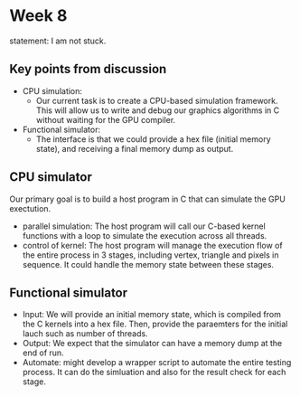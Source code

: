 # Week 8
statement: I am not stuck.
## Key points from discussion
- CPU simulation:
  - Our current task is to create a CPU-based simulation framework. This will allow us to write and debug our graphics algorithms in C without waiting for the GPU compiler.
- Functional simulator:
  - The interface is that we could provide a hex file (initial memory state), and receiving a final memory dump as output. 

## CPU simulator
Our primary goal is to build a host program in C that can simulate the GPU exectution.
- parallel simulation: The host program will call our C-based kernel functions with a loop to simulate the execution across all threads.
- control of kernel: The host program will manage the execution flow of the entire process in 3 stages, including vertex, triangle and pixels in sequence. It could handle the memory state between these stages.
## Functional simulator
- Input: We will provide an initial memory state, which is compiled from the C kernels into a hex file. Then, provide the paraemters for the initial lauch such as number of threads.
- Output: We expect that the simulator can have a memory dump at the end of run.
- Automate: might develop a wrapper script to automate the entire testing process. It can do the simluation and also for the result check for each stage. 
